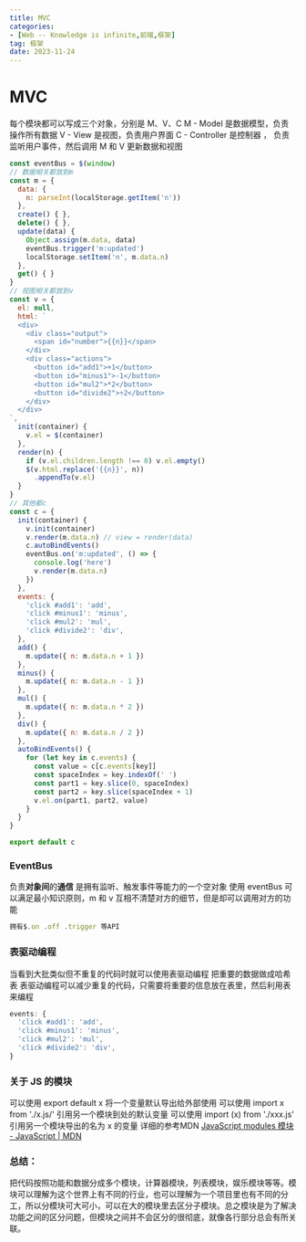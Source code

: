 ```yaml
---
title: MVC
categories: 
- [Web -- Knowledge is infinite,前端,框架]
tag: 框架
date: 2023-11-24
---
```

# MVC
每个模块都可以写成三个对象，分别是 M、V、C
M - Model 是数据模型，负责操作所有数据
V - View 是视图，负责用户界面
C - Controller 是控制器 ， 负责监听用户事件，然后调用 M 和 V 更新数据和视图
```javascript
const eventBus = $(window)
// 数据相关都放到m
const m = {
  data: {
    n: parseInt(localStorage.getItem('n'))
  },
  create() { },
  delete() { },
  update(data) {
    Object.assign(m.data, data)
    eventBus.trigger('m:updated')
    localStorage.setItem('n', m.data.n)
  },
  get() { }
}
// 视图相关都放到v
const v = {
  el: null,
  html: `
  <div>
    <div class="output">
      <span id="number">{{n}}</span>
    </div>
    <div class="actions">
      <button id="add1">+1</button>
      <button id="minus1">-1</button>
      <button id="mul2">*2</button>
      <button id="divide2">÷2</button>
    </div>
  </div>
`,
  init(container) {
    v.el = $(container)
  },
  render(n) {
    if (v.el.children.length !== 0) v.el.empty()
    $(v.html.replace('{{n}}', n))
      .appendTo(v.el)
  }
}
// 其他都c
const c = {
  init(container) {
    v.init(container)
    v.render(m.data.n) // view = render(data)
    c.autoBindEvents()
    eventBus.on('m:updated', () => {
      console.log('here')
      v.render(m.data.n)
    })
  },
  events: {
    'click #add1': 'add',
    'click #minus1': 'minus',
    'click #mul2': 'mul',
    'click #divide2': 'div',
  },
  add() {
    m.update({ n: m.data.n + 1 })
  },
  minus() {
    m.update({ n: m.data.n - 1 })
  },
  mul() {
    m.update({ n: m.data.n * 2 })
  },
  div() {
    m.update({ n: m.data.n / 2 })
  },
  autoBindEvents() {
    for (let key in c.events) {
      const value = c[c.events[key]]
      const spaceIndex = key.indexOf(' ')
      const part1 = key.slice(0, spaceIndex)
      const part2 = key.slice(spaceIndex + 1)
      v.el.on(part1, part2, value)
    }
  }
}

export default c
```
### EventBus
负责**对象间**的**通信**
是拥有监听、触发事件等能力的一个空对象
使用 eventBus 可以满足最小知识原则，m 和 v 互相不清楚对方的细节，但是却可以调用对方的功能
```javascript
拥有$.on .off .trigger 等API
```
### 表驱动编程
当看到大批类似但不重复的代码时就可以使用表驱动编程
把重要的数据做成哈希表
表驱动编程可以减少重复的代码，只需要将重要的信息放在表里，然后利用表来编程
```javascript
events: {
  'click #add1': 'add',
  'click #minus1': 'minus',
  'click #mul2': 'mul',
  'click #divide2': 'div',
}
```
### 关于 JS 的模块
可以使用 export default x 将一个变量默认导出给外部使用
可以使用 import x from './x.js/' 引用另一个模块到处的默认变量
可以使用 import (x) from './xxx.js' 引用另一个模块导出的名为 x 的变量
详细的参考MDN
[JavaScript modules 模块 - JavaScript | MDN](https://developer.mozilla.org/zh-CN/docs/Web/JavaScript/Guide/Modules)
### 总结：
把代码按照功能和数据分成多个模块，计算器模块，列表模块，娱乐模块等等。模块可以理解为这个世界上有不同的行业，也可以理解为一个项目里也有不同的分工，所以分模块可大可小，可以在大的模块里去区分子模块。总之模块是为了解决功能之间的区分问题，但模块之间并不会区分的很彻底，就像各行部分总会有所关联。
#### 


